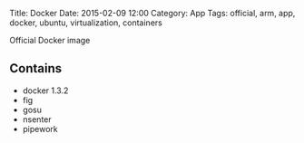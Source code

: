 Title: Docker
Date: 2015-02-09 12:00
Category: App
Tags: official, arm, app, docker, ubuntu, virtualization, containers

Official Docker image

Contains
--------

- docker 1.3.2
- fig
- gosu
- nsenter
- pipework
